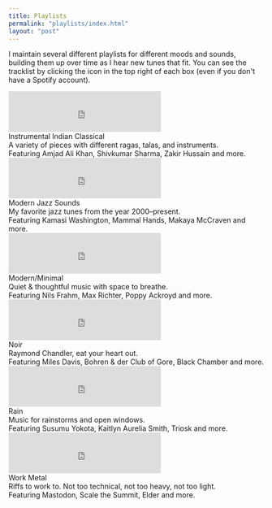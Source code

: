 ```yaml
---
title: Playlists
permalink: "playlists/index.html"
layout: "post"
---
```


I maintain several different playlists for different moods and sounds, building them up over time as I hear new tunes that fit. You can see the tracklist by clicking the icon in the top right of each box (even if you don't have a Spotify account).

<!-- https://developer.spotify.com/documentation/widgets/generate/play-button/ -->

<div class="playlist-block">
  <iframe src="https://open.spotify.com/embed/playlist/6XmKdz14z54cyqZQLU1xX4" width="300" height="80" frameborder="0" allowtransparency="true" allow="encrypted-media"></iframe>

  <div class="playlist-text">
    <div class="playlist-header">Instrumental Indian Classical</div>
    <div class="playlist-description">A variety of pieces with different ragas, talas, and instruments.</div>
    <div class="playlist-description">Featuring Amjad Ali Khan, Shivkumar Sharma, Zakir Hussain and more.</div>
  </div>
</div>

<div class="playlist-block">
  <iframe src="https://open.spotify.com/embed/playlist/2OKsa50m6rcvHlGht5SfQl" width="300" height="80" frameborder="0" allowtransparency="true" allow="encrypted-media"></iframe>

  <div>
    <div class="playlist-header">Modern Jazz Sounds</div>
    <div class="playlist-description">My favorite jazz tunes from the year 2000–present.</div>
    <div class="playlist-description">Featuring Kamasi Washington, Mammal Hands, Makaya McCraven and more.</div>
  </div>
</div>

<div class="playlist-block">
  <iframe src="https://open.spotify.com/embed/playlist/3sibVERgGIbtVHae6vghBO" width="300" height="80" frameborder="0" allowtransparency="true" allow="encrypted-media"></iframe>

  <div>
    <div class="playlist-header">Modern/Minimal</div>
    <div class="playlist-description">Quiet &amp; thoughtful music with space to breathe.</div>
    <div class="playlist-description">Featuring Nils Frahm, Max Richter, Poppy Ackroyd and more.</div>
  </div>
</div>

<div class="playlist-block">
  <iframe src="https://open.spotify.com/embed/playlist/0OXdIb80lAnC039WcQ2Wra" width="300" height="80" frameborder="0" allowtransparency="true" allow="encrypted-media"></iframe>

  <div>
    <div class="playlist-header">Noir</div>
    <div class="playlist-description">Raymond Chandler, eat your heart out.</div>
    <div class="playlist-description">Featuring Miles Davis, Bohren & der Club of Gore, Black Chamber and more.</div>
  </div>
</div>

<div class="playlist-block">
  <iframe src="https://open.spotify.com/embed/playlist/6hLFlAQ8l2nn62r5cBGLQ6" width="300" height="80" frameborder="0" allowtransparency="true" allow="encrypted-media"></iframe>

  <div>
    <div class="playlist-header">Rain</div>
    <div class="playlist-description">Music for rainstorms and open windows.</div>
    <div class="playlist-description">Featuring Susumu Yokota, Kaitlyn Aurelia Smith, Triosk and more.</div>
  </div>
</div>

<div class="playlist-block">
  <iframe src="https://open.spotify.com/embed/playlist/7u4fLXtFIrNRCUWUtO2WuX" width="300" height="80" frameborder="0" allowtransparency="true" allow="encrypted-media"></iframe>

  <div>
    <div class="playlist-header">Work Metal</div>
    <div class="playlist-description">Riffs to work to. Not too technical, not too heavy, not too light.</div>
    <div class="playlist-description">Featuring Mastodon, Scale the Summit, Elder and more.</div>
  </div>
</div>
